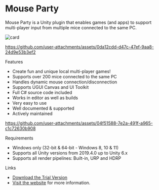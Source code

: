 # Mouse Party
Mouse Party is a Unity plugin that enables games (and apps) to support multi-player input from multiple mice connected to the same PC. 

![card](https://github.com/user-attachments/assets/1a609976-a85c-448d-b820-83cd1c2fa91e)

https://github.com/user-attachments/assets/0da12cdd-d47c-47ef-9aa8-24d9e53b3ef2

Features

- Create fun and unique local multi-player games!
- Supports over 200 mice connected to the same PC
- Handles dynamic mouse connection/disconnection
- Supports UGUI Canvas and UI Toolkit
- Full C# source code included
- Works in editor as well as builds
- Very easy to use
- Well documented & supported
- Actively maintained

https://github.com/user-attachments/assets/04f51588-7e2a-491f-a965-c1c72630b908

Requirements

- Windows only (32-bit & 64-bit - Windows 8, 10 & 11)
- Supports all Unity versions from 2019.4.0 up to Unity 6.x
- Supports all render pipelines: Built-in, URP and HDRP

Links

- [Download the Trial Version](https://github.com/Chocolate-Dinosaur/MouseParty/releases)
- [Visit the website](https://www.chocdino.com/products/mouse-party/about/) for more information.
